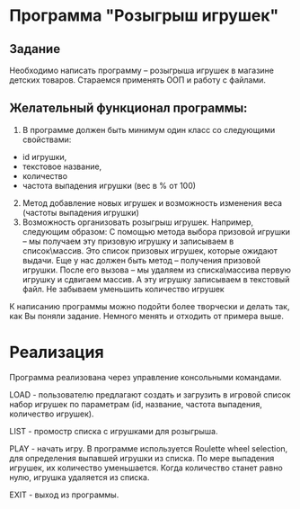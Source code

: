 # Программа "Розыгрыш игрушек"

## Задание
Необходимо написать программу – розыгрыша игрушек в магазине детских товаров.
Стараемся применять ООП и работу с файлами.

## Желательный функционал программы:
1. В программе должен быть минимум один класс со следующими свойствами:
  - id игрушки,
  - текстовое название,
  - количество
  - частота выпадения игрушки (вес в % от 100)
2. Метод добавление новых игрушек и возможность изменения веса (частоты выпадения игрушки)
3. Возможность организовать розыгрыш игрушек.
   Например, следующим образом:
   С помощью метода выбора призовой игрушки – мы получаем эту призовую игрушку и записываем в список\массив.
   Это список призовых игрушек, которые ожидают выдачи.
   Еще у нас должен быть метод – получения призовой игрушки.
   После его вызова – мы удаляем из списка\массива первую игрушку и сдвигаем массив. А эту игрушку записываем в текстовый файл.
   Не забываем уменьшить количество игрушек

К написанию программы можно подойти более творчески и делать так, как Вы поняли задание. Немного менять и отходить от примера выше.

# Реализация

Программа реализована через управление консольными командами.

LOAD - пользователю предлагают создать и загрузить в игровой список набор игрушек по параметрам (id, название, частота выпадения, количество игрушек).

LIST - промостр списка с игрушками для розыгрыша.

PLAY - начать игру. В программе используется Roulette wheel selection, для определения выпавшей игрушки из списка. По мере выпадения игрушек, их количество уменьшается. Когда количество станет равно нулю, игрушка удаляется из списка.

EXIT - выход из программы.